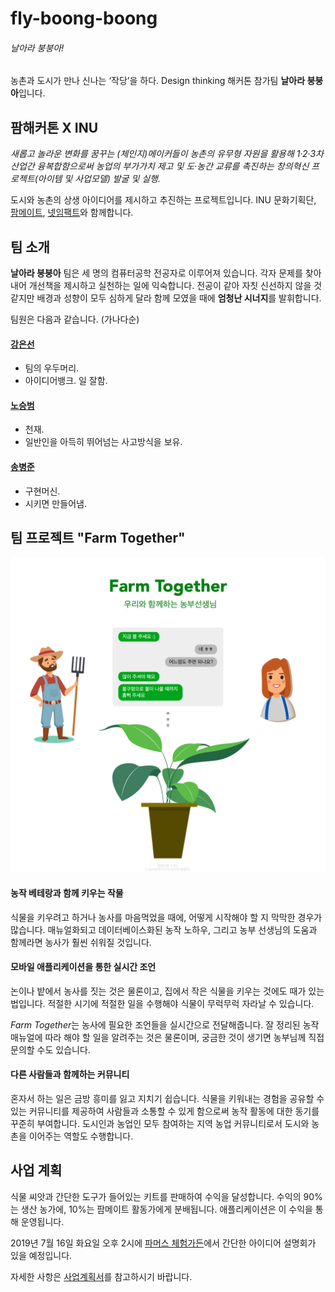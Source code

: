 # fly-boong-boong

###### 날아라 붕붕아!

농촌과 도시가 만나 신나는 ‘작당’을 하다. Design thinking 해커톤 참가팀 **날아라 붕붕아**입니다.

## 팜해커톤 X INU

*새롭고 놀라운 변화를 꿈꾸는 (체인지)메이커들이 농촌의 유무형 자원을 활용해 1·2·3차 산업간 융복합함으로써 농업의 부가가치 제고 및 도·농간 교류를 촉진하는 창의혁신 프로젝트(아이템 및 사업모델) 발굴 및 실행.*

도시와 농촌의 상생 아이디어를 제시하고 추진하는 프로젝트입니다.
INU 문화기획단, [팜메이트](https://farmate.kr), [넷임팩트](https://ko-kr.facebook.com/netimpactkr/)와 함께합니다.


## 팀 소개

**날아라 붕붕아** 팀은 세 명의 컴퓨터공학 전공자로 이루어져 있습니다. 각자 문제를 찾아내어 개선책을 제시하고 실천하는 일에 익숙합니다. 전공이 같아 자칫 신선하지 않을 것 같지만 배경과 성향이 모두 심하게 달라 함께 모였을 때에 **엄청난 시너지**를 발휘합니다.

팀원은 다음과 같습니다. (가나다순)

#### [강은선](https://github.com/dobbi030)

- 팀의 우두머리.
- 아이디어뱅크. 일 잘함.

#### [노승범](https://github.com/Tenser)

- 천재.
- 일반인을 아득히 뛰어넘는 사고방식을 보유.

#### [송병준](https://github.com/potados99)

- 구현머신.
- 시키면 만들어냄.


## 팀 프로젝트 "Farm Together"

![프로젝트 개요 사진](images/farm-together.png)

#### 농작 베테랑과 함께 키우는 작물

식물을 키우려고 하거나 농사를 마음먹었을 때에, 어떻게 시작해야 할 지 막막한 경우가 많습니다. 매뉴얼화되고 데이터베이스화된 농작 노하우, 그리고 농부 선생님의 도움과 함께라면 농사가 훨씬 쉬워질 것입니다.

#### 모바일 애플리케이션을 통한 실시간 조언

논이나 밭에서 농사를 짓는 것은 물론이고, 집에서 작은 식물을 키우는 것에도 때가 있는 법입니다. 적절한 시기에 적절한 일을 수행해야 식물이 무럭무럭 자라날 수 있습니다.

*Farm Together*는 농사에 필요한 조언들을 실시간으로 전달해줍니다. 잘 정리된 농작 매뉴얼에 따라 해야 할 일을 알려주는 것은 물론이며, 궁금한 것이 생기면 농부님께 직접 문의할 수도 있습니다.

#### 다른 사람들과 함께하는 커뮤니티
혼자서 하는 일은 금방 흥미를 잃고 지치기 쉽습니다. 식물을 키워내는 경험을 공유할 수 있는 커뮤니티를 제공하여 사람들과 소통할 수 있게 함으로써 농작 활동에 대한 동기를 꾸준히 부여합니다. 도시인과 농업인 모두 참여하는 지역 농업 커뮤니티로서 도시와 농촌을 이어주는 역할도 수행합니다.


## 사업 계획

식물 씨앗과 간단한 도구가 들어있는 키트를 판매하여 수익을 달성합니다. 수익의 90%는 생산 농가에, 10%는 팜메이트 활동가에게 분배됩니다. 애플리케이션은 이 수익을 통해 운영됩니다.

2019년 7월 16일 화요일 오후 2시에 [파머스 체험가든](https://farmeredu.modoo.at/?link=v609i6vc)에서 간단한 아이디어 설명회가 있을 예정입니다.

자세한 사항은 [사업계획서](documents/farm-together-business-plan.pdf)를 참고하시기 바랍니다.
